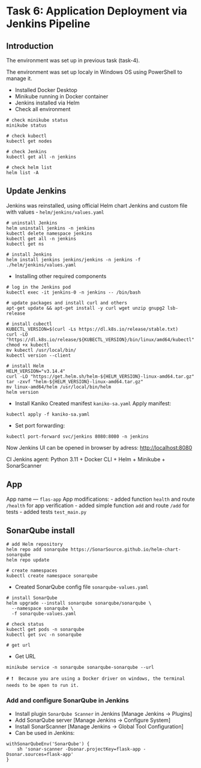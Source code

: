 # Task 6: Application Deployment via Jenkins Pipeline

## Introduction

The environment was set up in previous task (task-4).

The environment was set up localy in Windows OS using PowerShell to manage it.

* Installed Docker Desktop
* Minikube running in Docker container
* Jenkins installed via Helm
* Check all environment
```
# check minikube status
minikube status

# check kubectl
kubectl get nodes

# check Jenkins
kubectl get all -n jenkins

# check helm list 
helm list -A

```

## Update Jenkins 

Jenkins was reinstalled, using official Helm chart Jenkins and custom file with values - `helm/jenkins/values.yaml`

```
# uninstall Jenkins
helm uninstall jenkins -n jenkins
kubectl delete namespace jenkins
kubectl get all -n jenkins
kubectl get ns

# install Jenkins
helm install jenkins jenkins/jenkins -n jenkins -f ./helm/jenkins/values.yaml
```

*  Installing other required components

```
# log in the Jenkins pod
kubectl exec -it jenkins-0 -n jenkins -- /bin/bash

# update packages and install curl and others
apt-get update && apt-get install -y curl wget unzip gnupg2 lsb-release

# install cubectl
KUBECTL_VERSION=$(curl -Ls https://dl.k8s.io/release/stable.txt)
curl -LO "https://dl.k8s.io/release/${KUBECTL_VERSION}/bin/linux/amd64/kubectl"
chmod +x kubectl
mv kubectl /usr/local/bin/
kubectl version --client

# install Helm
HELM_VERSION="v3.14.4"
curl -LO "https://get.helm.sh/helm-${HELM_VERSION}-linux-amd64.tar.gz"
tar -zxvf "helm-${HELM_VERSION}-linux-amd64.tar.gz"
mv linux-amd64/helm /usr/local/bin/helm
helm version

```

* Install Kaniko
Created manifest `kaniko-sa.yaml`
Apply manifest:
```
kubectl apply -f kaniko-sa.yaml
```

* Set port forwarding:
```
kubectl port-forward svc/jenkins 8080:8080 -n jenkins
```
Now Jenkins UI can be opened in browser by adress:
[http://localhost:8080](http://localhost:8080)



CI Jenkins agent: Python 3.11 + Docker CLI + Helm + Minikube + SonarScanner





## App

App name — `flas-app`
App modifications:
    - added function `health` and route `/health` for app verification
    - added simple function `add` and route `/add` for tests
    - added tests `test_main.py`


## SonarQube install

```
# add Helm repository
helm repo add sonarqube https://SonarSource.github.io/helm-chart-sonarqube
helm repo update

# create namespaces
kubectl create namespace sonarqube

```

* Created SonarQube config file `sonarqube-values.yaml`

```
# install SonarQube
helm upgrade --install sonarqube sonarqube/sonarqube \
  --namespace sonarqube \
  -f sonarqube-values.yaml

# check status
kubectl get pods -n sonarqube
kubectl get svc -n sonarqube

# get url

```

* Get URL
```
minikube service -n sonarqube sonarqube-sonarqube --url

# ❗  Because you are using a Docker driver on windows, the terminal needs to be open to run it.
```

### Add and configure SonarQube in Jenkins

* Install plugin `SonarQube Scanner` in Jenkins [Manage Jenkins → Plugins]
* Add SonarQube server [Manage Jenkins → Configure System]
* Install SonarScanner [Manage Jenkins → Global Tool Configuration]
* Can be used in Jenkins:
```
withSonarQubeEnv('SonarQube') {
    sh 'sonar-scanner -Dsonar.projectKey=flask-app -Dsonar.sources=flask-app'
}
```
